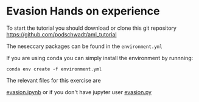 
# Evasion Hands on experience

To start the tutorial you should download or clone this git repository https://github.com/podschwadt/aml_tutorial

The neseccary packages can be found in the `environment.yml`

If you are using conda you can simply install the environment by runnning:

`conda env create -f environment.yml`

The relevant files for this exercise are 

[evasion.ipynb](evasion.ipynb) or if you don't have jupyter user [evasion.py](evasion.py)

